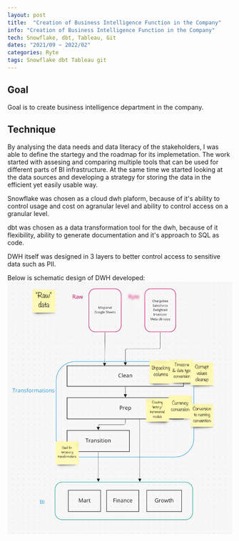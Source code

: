 ```yaml
---
layout: post
title:  "Creation of Business Intelligence Function in the Company"
info: "Creation of Business Intelligence Function in the Company"
tech: Snowflake, dbt, Tableau, Git
dates: "2021/09 ~ 2022/02"
categories: Ryte
tags: Snowflake dbt Tableau git
---
```


## Goal
Goal is to create business intelligence department in the company.  


## Technique
By analysing the data needs and data literacy of the stakeholders, I was able to define the startegy and the roadmap for its implemetation. 
The work started with assesing and comparing multiple tools that can be used for different parts of BI infrastructure. At the same time we started looking at the data sources and developing a strategy for storing the data in the efficient yet easily usable way.

Snowflake was chosen as a cloud dwh plaform, because of it's ability to control usage and cost on agranular level and ability to control access on a granular level.

dbt was chosen as a data transformation tool for the dwh, because of it flexibility, ability to generate documentation and it's approach to SQL as code.

DWH itself was designed in 3 layers to better control access to sensitive data such as PII. 

Below is schematic design of DWH developed:
<img class="dropshadowimg" src="/assets/img/2021-09-01-dwh-design.jpg" alt="DWH design schema" />